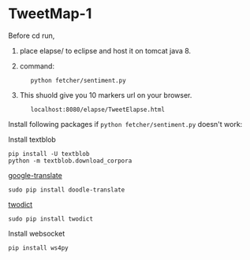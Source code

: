 # TweetMap-1


Before cd run,

1. place elapse/ to eclipse and host it on tomcat java 8.

2. command: 

          python fetcher/sentiment.py

3. This shuold give you 10 markers url on your browser. 
      
          localhost:8080/elapse/TweetElapse.html

  
Install following packages if `python fetcher/sentiment.py` doesn't work:

Install textblob

    pip install -U textblob
    python -m textblob.download_corpora

[google-translate](https://github.com/MrS0m30n3/google-translate)

    sudo pip install doodle-translate
 
[twodict](https://github.com/MrS0m30n3/twodict)
    
    sudo pip install twodict

Install websocket

    pip install ws4py
